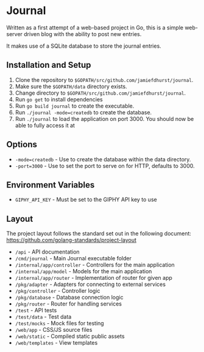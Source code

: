 # Journal

Written as a first attempt of a web-based project in Go, this is a simple web-
server driven blog with the ability to post new entries.

It makes use of a SQLite database to store the journal entries.

## Installation and Setup

1. Clone the repository to `$GOPATH/src/github.com/jamiefdhurst/journal`.
2. Make sure the `$GOPATH/data` directory exists.
3. Change directory to `$GOPATH/src/github.com/jamiefdhurst/journal`.
4. Run `go get` to install dependencies
5. Run `go build journal` to create the executable.
6. Run `./journal -mode=createdb` to create the database.
7. Run `./journal` to load the application on port 3000. You should now be able
    to fully access it at [](http://localhost:3000)

## Options

* `-mode=createdb` - Use to create the database within the data directory.
* `-port=3000` - Use to set the port to serve on for HTTP, defaults to 3000.

## Environment Variables

* `GIPHY_API_KEY` - Must be set to the GIPHY API key to use

## Layout

The project layout follows the standard set out in the following document:
https://github.com/golang-standards/project-layout

* `/api` - API documentation
* `/cmd/journal` - Main Journal executable folder
* `/internal/app/controller` - Controllers for the main application
* `/internal/app/model` - Models for the main application
* `/internal/app/router` - Implementation of router for given app
* `/pkg/adapter` - Adapters for connecting to external services
* `/pkg/controller` - Controller logic
* `/pkg/database` - Database connection logic
* `/pkg/router` - Router for handling services
* `/test` - API tests
* `/test/data` - Test data
* `/test/mocks` - Mock files for testing
* `/web/app` - CSS/JS source files
* `/web/static` - Compiled static public assets
* `/web/templates` - View templates